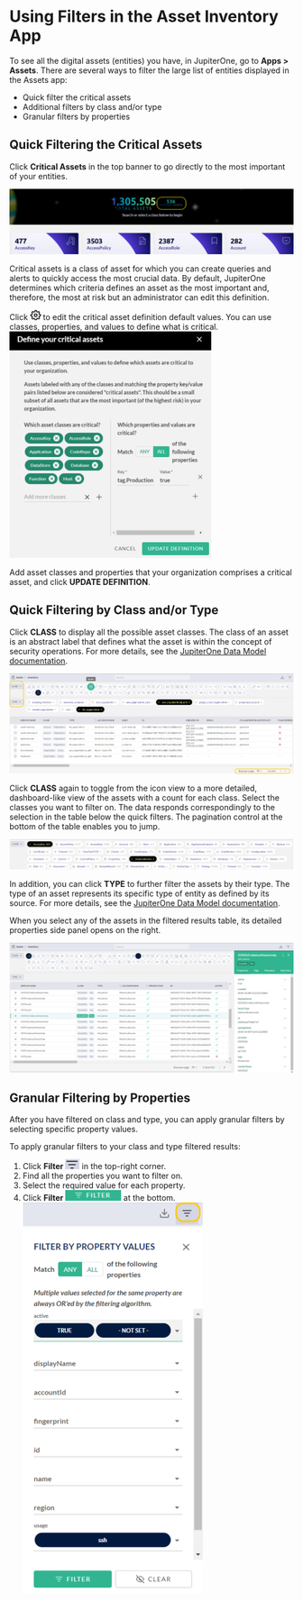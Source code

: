 # Using Filters in the Asset Inventory App

To see all the digital assets (entities) you have, in JupiterOne, go to **Apps > Assets**. There are several ways to filter the large list of entities displayed in the Assets app:

- Quick filter the critical assets
- Additional filters by class and/or type
- Granular filters by properties

## Quick Filtering the Critical Assets

Click **Critical Assets** in the top banner to go directly to the most important of your entities.

![](../assets/asset-critical.png)

Critical assets is a class of asset for which you can create queries and alerts to quickly access the most crucial data. By default, JupiterOne determines which criteria defines an asset as the most important and, therefore, the most at risk but an administrator can edit this definition.

Click ![](../assets/icons/gear.png) to edit the critical asset definition default values. You can use classes, properties, and values to define what is critical.
![](../assets/asset-definition.png)

Add asset classes and properties that your organization comprises a critical asset, and click **UPDATE DEFINITION**.

## Quick Filtering by Class and/or Type

Click **CLASS** to display all the possible asset classes. The class of an asset is an abstract label that defines what the asset is within the concept of security operations. For more details, see the [JupiterOne Data Model documentation](../docs/jupiterone-data-model.md).

![](../assets/asset-quick-filter-type.png)

Click **CLASS** again to toggle from the icon view to a more detailed, dashboard-like view of the assets with a count for each class. Select the classes you want to filter on. The data responds correspondingly to the selection in the table below the quick filters. The pagination control at the bottom of the table enables you to jump.

![](../assets/asset-quick-filter-class-expanded.png)

In addition, you can click **TYPE** to further filter the assets by their type. The type of an asset represents its specific type of entity as defined by its source. For more details, see the [JupiterOne Data Model documentation](../JupiterOne-Data-Model/jupiterone-data-model.md).

When you select any of the assets in the filtered results table, its detailed properties side panel opens on the right.

![](../assets/asset-selected-entity-properties.png)

## Granular Filtering by Properties

After you have filtered on class and type, you can apply granular filters by selecting specific property values.

To apply granular filters to your class and type filtered results:

1. Click **Filter** ![filter](../assets/icons/filter.png) in the top-right corner.
2. Find all the properties you want to filter on.
3. Select the required value for each property.
4. Click **Filter** ![green-filter](../assets/icons/green-filter.png) at the bottom.
   ![](../assets/asset-property-filter-select.png)
